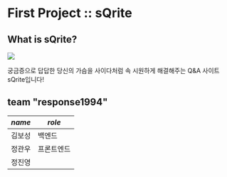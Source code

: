 # First Project :: sQrite

## What is sQrite?
![](https://img1.daumcdn.net/thumb/R1280x0/?scode=mtistory2&fname=https%3A%2F%2Fblog.kakaocdn.net%2Fdn%2FcDiBtD%2Fbtq3KdaDuNX%2FLdpUMw44j2YPYk0QS8jInK%2Fimg.jpg)

궁금증으로 답답한 당신의 가슴을 사이다처럼 속 시원하게 해결해주는 Q&A 사이트 sQrite입니다!


## team "response1994"

|*name*|*role*|
|------|---|
|김보성|백엔드|
|정관우|프론트엔드|
|정진영||
